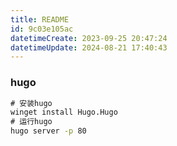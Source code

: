 ```yaml
---
title: README
id: 9c03e105ac
datetimeCreate: 2023-09-25 20:47:24
datetimeUpdate: 2024-08-21 17:40:43
---
```

### hugo
```cmd
# 安装hugo
winget install Hugo.Hugo
# 运行hugo
hugo server -p 80
```



